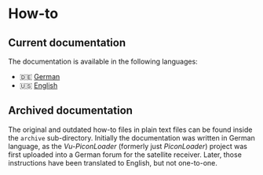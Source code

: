 # How-to

## Current documentation

The documentation is available in the following languages:

*   :de: [German](vu-piconloader_de.md)
*   :us: [English](vu-piconloader_en.md)

## Archived documentation

The original and outdated how-to files in plain text files can be found inside the `archive` sub-directory. Initially the documentation was written in German language, as the *Vu-PiconLoader* (formerly just *PiconLoader*) project was first uploaded into a German forum for the satellite receiver. Later, those instructions have been translated to English, but not one-to-one.
